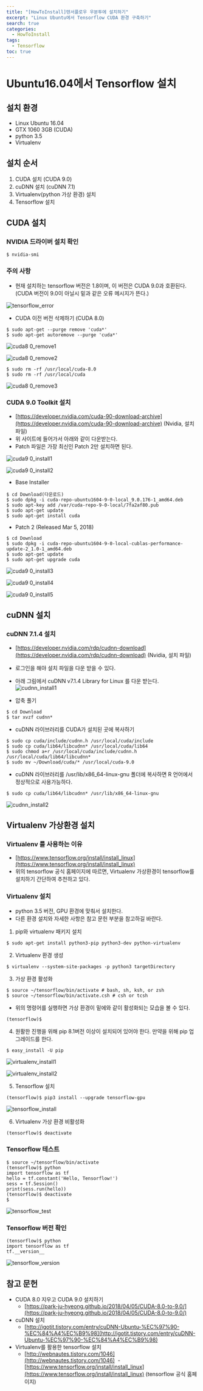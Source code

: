 ```yaml
---
title: "[HowToInstall]텐서플로우 우분투에 설치하기"
excerpt: "Linux Ubuntu에서 Tensorflow CUDA 환경 구축하기"
search: true
categories:
  - HowToInstall
tags:
  - Tensorflow
toc: true
---
```


# Ubuntu16.04에서 Tensorflow 설치

## 설치 환경
- Linux Ubuntu 16.04
- GTX 1060 3GB (CUDA)
- python 3.5
- Virtualenv

## 설치 순서
1) CUDA 설치 (CUDA 9.0)
2) cuDNN 설치 (cuDNN 7.1)
3) Virtualenv(python 가상 환경) 설치
4) Tensorflow 설치

## CUDA 설치

### NVIDIA 드라이버 설치 확인

~~~
$ nvidia-smi
~~~

### 주의 사항
- 현재 설치하는 tensorflow 버전은 1.8이며, 이 버전은 CUDA 9.0과 호환된다. (CUDA 버전이 9.0이 아닐시 밑과 같은 오류 메시지가 뜬다.)

![tensorflow_error](https://user-images.githubusercontent.com/34755287/46916462-11a91c00-cff6-11e8-81a9-13f8f09bbf36.JPG)

- CUDA 이전 버전 삭제하기 (CUDA 8.0)

~~~
$ sudo apt-get --purge remove 'cuda*'
$ sudo apt-get autoremove --purge 'cuda*'
~~~

![cuda8 0_remove1](https://user-images.githubusercontent.com/34755287/46916450-0f46c200-cff6-11e8-927d-5057c427205f.JPG)

![cuda8 0_remove2](https://user-images.githubusercontent.com/34755287/46916451-0fdf5880-cff6-11e8-8e59-432d79b0e694.JPG)

~~~
$ sudo rm -rf /usr/local/cuda-8.0
$ sudo rm -rf /usr/local/cuda
~~~

![cuda8 0_remove3](https://user-images.githubusercontent.com/34755287/46916452-0fdf5880-cff6-11e8-9747-4d4281a8a979.JPG)

### CUDA 9.0 Toolkit 설치
- [https://developer.nvidia.com/cuda-90-download-archive](https://developer.nvidia.com/cuda-90-download-archive) (Nvidia, 설치 파일)
- 위 사이트에 들어가서 아래와 같이 다운받는다.
- Patch 파일은 가장 최신인 Patch 2만 설치하면 된다.

![cuda9 0_install1](https://user-images.githubusercontent.com/34755287/46916455-1077ef00-cff6-11e8-8544-36e103d599b6.JPG)

![cuda9 0_install2](https://user-images.githubusercontent.com/34755287/46916456-1077ef00-cff6-11e8-8e7a-3605ab2c5329.JPG)

- Base Installer

~~~
$ cd Download(다운로드)
$ sudo dpkg -i cuda-repo-ubuntu1604-9-0-local_9.0.176-1_amd64.deb
$ sudo apt-key add /var/cuda-repo-9-0-local/7fa2af80.pub
$ sudo apt-get update
$ sudo apt-get install cuda
~~~

- Patch 2 (Released Mar 5, 2018)

~~~
$ cd Download
$ sudo dpkg -i cuda-repo-ubuntu1604-9-0-local-cublas-performance-update-2_1.0-1_amd64.deb
$ sudo apt-get update
$ sudo apt-get upgrade cuda
~~~

![cuda9 0_install3](https://user-images.githubusercontent.com/34755287/46916457-1077ef00-cff6-11e8-8136-1502bd163ac3.JPG)

![cuda9 0_install4](https://user-images.githubusercontent.com/34755287/46916458-11108580-cff6-11e8-8f4d-efd282997f28.JPG)

![cuda9 0_install5](https://user-images.githubusercontent.com/34755287/46916459-11108580-cff6-11e8-9629-4d009510a693.JPG)

## cuDNN 설치

### cuDNN 7.1.4 설치
- [https://developer.nvidia.com/rdp/cudnn-download](https://developer.nvidia.com/rdp/cudnn-download) (Nvidia, 설치 파일)
- 로그인을 해야 설치 파일을 다운 받을 수 있다.
- 아래 그림에서 cuDNN v7.1.4 Library for Linux 를 다운 받는다.
![cudnn_install1](https://user-images.githubusercontent.com/34755287/46916460-11108580-cff6-11e8-9655-e2128da3fb3a.JPG)

- 압축 풀기

~~~
$ cd Download
$ tar xvzf cudnn*
~~~

- cuDNN 라이브러리를 CUDA가 설치된 곳에 복사하기

~~~
$ sudo cp cuda/include/cudnn.h /usr/local/cuda/include
$ sudo cp cuda/lib64/libcudnn* /usr/local/cuda/lib64
$ sudo chmod a+r /usr/local/cuda/include/cudnn.h /usr/local/cuda/lib64/libcudnn*
$ sudo mv ~/Download/cuda/* /usr/local/cuda-9.0
~~~

- cuDNN 라이브러리를 /usr/lib/x86_64-linux-gnu 폴더에 복사하면 R 언어에서 정상적으로 사용가능하다.

~~~
$ sudo cp cuda/lib64/libcudnn* /usr/lib/x86_64-linux-gnu
~~~

![cudnn_install2](https://user-images.githubusercontent.com/34755287/46916461-11a91c00-cff6-11e8-94f3-a04b2a9701c4.JPG)

## Virtualenv 가상환경 설치

### Virtualenv 를 사용하는 이유
- [https://www.tensorflow.org/install/install_linux](https://www.tensorflow.org/install/install_linux)
- 위의 tensorflow 공식 홈페이지에 따르면, Virtualenv 가상환경이 tensorflow를 설치하기 간단하여 추천하고 있다.

### Virtualenv 설치
- python 3.5 버전, GPU 환경에 맞춰서 설치한다.
- 다른 환경 설치와 자세한 사항은 참고 문헌 부분을 참고하길 바란다.

1. pip와 virtualenv 패키지 설치

~~~
$ sudo apt-get install python3-pip python3-dev python-virtualenv
~~~

2. Virtualenv 환경 생성

~~~
$ virtualenv --system-site-packages -p python3 targetDirectory
~~~

3. 가상 환경 활성화

~~~
$ source ~/tensorflow/bin/activate # bash, sh, ksh, or zsh
$ source ~/tensorflow/bin/activate.csh # csh or tcsh
~~~

- 위의 명령어를 실행하면 가상 환경이 밑에와 같이 활성화되는 모습을 볼 수 있다.

~~~
(tensorflow)$
~~~

4. 원활한 진행을 위해 pip 8.1버전 이상이 설치되어 있어야 한다. 만약을 위해 pip 업그레이드를 한다.

~~~
$ easy_install -U pip
~~~

![virtualenv_install1](https://user-images.githubusercontent.com/34755287/46916467-1241b280-cff6-11e8-960c-b011df04d342.JPG)

![virtualenv_install2](https://user-images.githubusercontent.com/34755287/46916468-12da4900-cff6-11e8-9c91-3a22fec5ad6e.JPG)

5. Tensorflow 설치

~~~
(tensorflow)$ pip3 install --upgrade tensorflow-gpu
~~~

![tensorflow_install](https://user-images.githubusercontent.com/34755287/46916464-11a91c00-cff6-11e8-9dc6-31290c263589.JPG)

6. Virtualenv 가상 환경 비활성화

~~~
(tensorflow)$ deactivate
~~~

### Tensorflow 테스트

~~~
$ source ~/tensorflow/bin/activate
(tensorflow)$ python
import tensorflow as tf
hello = tf.constant('Hello, Tensorflow!')
sess = tf.Session()
print(sess.run(hello))
(tensorflow)$ deactivate
$
~~~

![tensorflow_test](https://user-images.githubusercontent.com/34755287/46916465-1241b280-cff6-11e8-89ab-8964a32cb97f.JPG)

### Tensorflow 버전 확인

~~~
(tensorflow)$ python
import tensorflow as tf
tf.__version__
~~~

![tensorflow_version](https://user-images.githubusercontent.com/34755287/46916466-1241b280-cff6-11e8-9d8a-3ad17b0294f3.JPG)

## 참고 문헌
- CUDA 8.0 지우고 CUDA 9.0 설치하기
  - [https://park-ju-hyeong.github.io/2018/04/05/CUDA-8.0-to-9.0/](https://park-ju-hyeong.github.io/2018/04/05/CUDA-8.0-to-9.0/)
- cuDNN 설치
  - [http://igotit.tistory.com/entry/cuDNN-Ubuntu-%EC%97%90-%EC%84%A4%EC%B9%98](http://igotit.tistory.com/entry/cuDNN-Ubuntu-%EC%97%90-%EC%84%A4%EC%B9%98)
- Virtualenv를 활용한 tensorflow 설치
  - [http://webnautes.tistory.com/1046](http://webnautes.tistory.com/1046)
  - [https://www.tensorflow.org/install/install_linux](https://www.tensorflow.org/install/install_linux) (tensorflow 공식 홈페이지)
